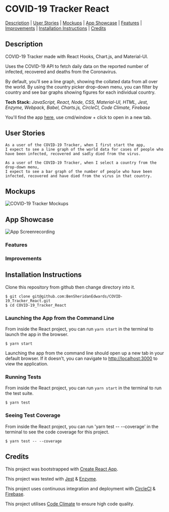 # COVID-19 Tracker React

[Description](#description) | [User Stories](#user-stories) | [Mockups](#mockups) | [App Showcase](#app-showcase) | [Features](#features) | [Improvements](#improvements) | [Installation Instructions](#installation) | [Credits](#credits)

## <a name="description">Description</a>

COVID-19 Tracker made with React Hooks, Chart.js, and Material-UI.

Uses the COVID-19 API to fetch daily data on the reported number of infected, recovered and deaths from the Coronavirus. 

By default, you'll see a line graph, showing the collated data from all over the world. By using the country picker drop-down menu, you can filter by country and see bar graphs showing figures for each individual country. 

**Tech Stack:** *JavaScript, React, Node, CSS, Material-UI, HTML, Jest, Enzyme, Webpack, Babel, Charts.js, CircleCI, Code Climate, Firebase*

You'll find the app [here](https://covid-19-tracker-react.web.app/), use cmd/window + click to open in a new tab.

## <a name="user-stories">User Stories</a>

```
As a user of the COVID-19 Tracker, when I first start the app,
I expect to see a line graph of the world data for cases of people who have been infected, recovered and sadly died from the virus.
```

```
As a user of the COVID-19 Tracker, when I select a country from the drop-down menu,
I expect to see a bar graph of the number of people who have been infected, recovered and have died from the virus in that country.
```

## <a name="mockups">Mockups</a>

![COVID-19 Tracker Mockups]()

## <a name="app-showcase">App Showcase</a>

![App Screenrecording]()

### <a name="features">Features</a>

### <a name="improvements">Improvements</a>

## <a name="installation">Installation Instructions</a>

Clone this repository from github then change directory into it.

```
$ git clone git@github.com:BenSheridanEdwards/COVID-19_Tracker_React.git
$ cd COVID-19_Tracker_React
```

### Launching the App from the Command Line

From inside the React project, you can run `yarn start` in the terminal to launch the app in the browser.

```
$ yarn start
```

Launching the app from the command line should open up a new tab in your default browser. If it doesn't, you can navigate to [http://localhost:3000](http://localhost:3000) to view the application.

### Running Tests

From inside the React project, you can run `yarn start` in the terminal to run the test suite. 

```
$ yarn test
```

### Seeing Test Coverage

From inside the React project, you can run 'yarn test -- --coverage' in the terminal to see the code coverage for this project.

```
$ yarn test -- --coverage
```

## <a name="credits">Credits</a>

This project was bootstrapped with [Create React App](https://github.com/facebook/create-react-app).

This project was tested with [Jest](https://jestjs.io/) & [Enzyme](https://enzymejs.github.io/enzyme/). 

This project uses continuous integration and deployment with [CircleCI](https://circleci.com/) & [Firebase](https://firebase.google.com/).

This project utilises [Code Climate](https://codeclimate.com/) to ensure high code quality.
